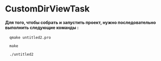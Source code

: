 # CustomDirViewTask

#### Для того, чтобы собрать и запустить проект, нужно последовательно выполнить следующие команды :
```
  qmake untitled2.pro

  make

  ./untitled2 
```
